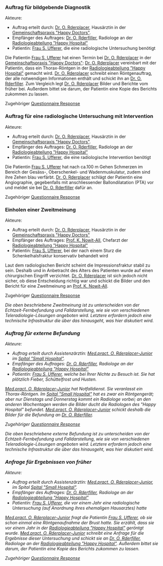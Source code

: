 
### Auftrag für bildgebende Diagnostik
Akteure:

* Auftrag erteilt durch: [Dr. O. Rderplacer](http://build.fhir.org/ig/hl7ch/ch-rad-order/Practitioner-PractORderplacer.html), Hausärztin in der [Gemeinschaftspraxis "Happy Doctors"](http://build.fhir.org/ig/hl7ch/ch-rad-order/Organization-OrgHappyDoctors.html).
* Empfänger des Auftrages: [Dr. O. Rderfiller](http://build.fhir.org/ig/hl7ch/ch-rad-order/Practitioner-PractORderfiller.html), Radiologe an der [Radiologieabteilung "Happy Hospital"](http://build.fhir.org/ig/hl7ch/ch-rad-order/Organization-OrgRadHappyHospital.html)
* Patientin: [Frau S. Ufferer](http://build.fhir.org/ig/hl7ch/ch-rad-order/Patient-PatSUfferer.html), die eine radiologische Untersuchung benötigt

Die Patientin [Frau S. Ufferer](http://build.fhir.org/ig/hl7ch/ch-rad-order/Patient-PatSUfferer.html) hat einen Termin bei [Dr. O. Rderplacer](http://build.fhir.org/ig/hl7ch/ch-rad-order/Practitioner-PractORderplacer.html) in der [Gemeinschaftspraxis "Happy Doctors"](http://build.fhir.org/ig/hl7ch/ch-rad-order/Organization-OrgHappyDoctors.html): [Dr. O. Rderplacer](http://build.fhir.org/ig/hl7ch/ch-rad-order/Practitioner-PractORderplacer.html) vereinbart mit der Patientin, dass ein Thorax-Röntgen in der [Radiologieabteilung "Happy Hospital"](http://build.fhir.org/ig/hl7ch/ch-rad-order/Organization-OrgRadHappyHospital.html) gemacht wird. [Dr. O. Rderplacer](http://build.fhir.org/ig/hl7ch/ch-rad-order/Practitioner-PractORderplacer.html) schreibt einen Röntgenauftrag, der alle notwendigen Informationen enthält und schickt ihn an [Dr. O. Rderfiller](http://build.fhir.org/ig/hl7ch/ch-rad-order/Practitioner-PractORderfiller.html). Zum Vergleich legt [Dr. O. Rderplacer](http://build.fhir.org/ig/hl7ch/ch-rad-order/Practitioner-PractORderplacer.html) Bilder und Berichte vom früher bei. Außerdem bittet sie darum, der Patientin eine Kopie des Berichts zukommen zu lassen.

Zugehöriger [Questionnaire Response](http://build.fhir.org/ig/hl7ch/ch-rad-order/QuestionnaireResponse-QuestionnaireResponseRadiologyOrderImagingRequest.html)


### Auftrag für eine radiologische Untersuchung mit Intervention
Akteure:

* Auftrag erteilt durch: [Dr. O. Rderplacer](http://build.fhir.org/ig/hl7ch/ch-rad-order/Practitioner-PractORderplacer.html), Hausärztin in der [Gemeinschaftspraxis "Happy Doctors"](http://build.fhir.org/ig/hl7ch/ch-rad-order/Organization-OrgHappyDoctors.html).
* Empfänger des Auftrages: [Dr. O. Rderfiller](http://build.fhir.org/ig/hl7ch/ch-rad-order/Practitioner-PractORderfiller.html), Radiologe an der [Radiologieabteilung "Happy Hospital"](http://build.fhir.org/ig/hl7ch/ch-rad-order/Organization-OrgRadHappyHospital.html)
* Patientin: [Frau S. Ufferer](http://build.fhir.org/ig/hl7ch/ch-rad-order/Patient-PatSUfferer.html), die eine radiologische Intervention benötigt

Die Patientin [Frau S. Ufferer](http://build.fhir.org/ig/hl7ch/ch-rad-order/Patient-PatSUfferer.html) hat nach ca.100 m Gehen Schmerzen im Bereich der Gesäss-, Oberschenkel- und Wadenmuskulatur, zudem sind ihre Zehen blau verfärbt. [Dr. O. Rderplacer](http://build.fhir.org/ig/hl7ch/ch-rad-order/Practitioner-PractORderplacer.html) schlägt der Patientin eine Angiographie, gegebenfalls mit anschliessender Ballondilatation (PTA) vor und meldet sie bei [Dr. O. Rderfiller](http://build.fhir.org/ig/hl7ch/ch-rad-order/Practitioner-PractORderfiller.html) dafür an.

Zugehöriger [Questionnaire Response](http://build.fhir.org/ig/hl7ch/ch-rad-order/QuestionnaireResponse-QuestionnaireResponseRadiologyOrderQuestionnaireResponseRadiologyOrderImagIntervent.html)


### Einholen einer Zweitmeinung
Akteure:

* Auftrag erteilt durch: [Dr. O. Rderplacer](http://build.fhir.org/ig/hl7ch/ch-rad-order/Practitioner-PractORderplacer.html), Hausärztin in der [Gemeinschaftspraxis "Happy Doctors"](http://build.fhir.org/ig/hl7ch/ch-rad-order/Organization-OrgHappyDoctors.html)
* Empfänger des Auftrages: [Prof. K. Nowit-All](http://build.fhir.org/ig/hl7ch/ch-rad-order/Practitioner-PractKNowit-All.html), Chefarzt der [Radiologieabteilung "Happy Hospital"](http://build.fhir.org/ig/hl7ch/ch-rad-order/Organization-OrgRadHappyHospital.html)
* Patientin: [Frau S. Ufferer](http://build.fhir.org/ig/hl7ch/ch-rad-order/Patient-PatSUfferer.html), bei der nach einem Sturz die Schenkelhalsfraktur konservativ behandelt wird

 Laut dem radiologischen Bericht scheint die Impressionsfraktur stabil zu sein. Deshalb und in Anbetracht des Alters des Patienten wurde auf einen chirurgischen Eingriff verzichtet. [Dr. O. Rderplacer](http://build.fhir.org/ig/hl7ch/ch-rad-order/Practitioner-PractORderplacer.html) ist sich jedoch nicht sicher, ob diese Entscheidung richtig war und schickt die Bilder und den Bericht für eine Zweitmeinung an [Prof. K. Nowit-All](http://build.fhir.org/ig/hl7ch/ch-rad-order/Practitioner-PractKNowit-All.html).

 Zugehöriger [Questionnaire Response](http://build.fhir.org/ig/hl7ch/ch-rad-order/QuestionnaireResponse-QuestionnaireResponseRadiologyOrderSecondOppinion.html)

<i>Die oben beschriebene Zweitmeinung ist zu unterscheiden von der Echtzeit-Fernbefundung und Falldarstellung, wie sie von verschiedenen Teleradiologie-Lösungen angeboten wird. Letztere erfordern jedoch eine technische Infrastruktur die über das hinausgeht, was hier diskutiert wird. <i>


### Auftrag für externe Befundung
Akteure:

* Auftrag erteilt durch Assistenzärztin: [Med.pract. O. Rderplacer-Junior](http://build.fhir.org/ig/hl7ch/ch-rad-order/Practitioner-PractORderplacerJunior.html) im [Spital "Small Hospital"](http://build.fhir.org/ig/hl7ch/ch-rad-order/Organization-OrgSmallHospital.html).
* Empfänger des Auftrages: [Dr. O. Rderfiller](http://build.fhir.org/ig/hl7ch/ch-rad-order/Practitioner-PractORderfiller.html), Radiologe an der [Radiologieabteilung "Happy Hospital"](http://build.fhir.org/ig/hl7ch/ch-rad-order/Organization-OrgRadHappyHospital.html)
* Patientin: [Frau S. Ufferer](http://build.fhir.org/ig/hl7ch/ch-rad-order/Patient-PatSUfferer.html), welche bei Ihrer Nichte zu Besuch ist. Sie hat plötzlich Fieber, Schüttelfrost und Husten.

 [Med.pract. O. Rderplacer-Junior](http://build.fhir.org/ig/hl7ch/ch-rad-order/Practitioner-PractORderplacerJunior.html) hat Notfalldienst. Sie veranlasst ein Thorax-Röntgen. Im [Spital "Small Hospital"](http://build.fhir.org/ig/hl7ch/ch-rad-order/Organization-OrgSmallHospital.html) hat es zwar ein Röntgengerät; aber nur Dienstags und Donnerstag kommt ein Radiologe vorbei; an den anderen Wochentagen werden die Bilder ducht die Radiologen des "Happy Hospital" befundet. [Med.pract. O. Rderplacer-Junior](http://build.fhir.org/ig/hl7ch/ch-rad-order/Practitioner-PractORderplacerJunior.html) schickt deshalb die Bilder für die Befundung an [Dr. O. Rderfiller](http://build.fhir.org/ig/hl7ch/ch-rad-order/Practitioner-PractORderfiller.html).

 Zugehöriger [Questionnaire Response](http://build.fhir.org/ig/hl7ch/ch-rad-order/QuestionnaireResponse-QuestionnaireResponseRadiologyOrderRemoteReporting.html)

<i>Die oben beschriebene externe Befundung ist zu unterscheiden von der Echtzeit-Fernbefundung und Falldarstellung, wie sie von verschiedenen Teleradiologie-Lösungen angeboten wird. Letztere erfordern jedoch eine technische Infrastruktur die über das hinausgeht, was hier diskutiert wird. <i>


### Anfrage für Ergebnissen von früher
Akteure:

* Auftrag erteilt durch Assistenzärztin: [Med.pract. O. Rderplacer-Junior](http://build.fhir.org/ig/hl7ch/ch-rad-order/Practitioner-PractORderplacerJunior.html), im Spital [Spital "Small Hospital"](http://build.fhir.org/ig/hl7ch/ch-rad-order/Organization-OrgSmallHospital.html).
* Empfänger des Auftrages: [Dr. O. Rderfiller](http://build.fhir.org/ig/hl7ch/ch-rad-order/Practitioner-PractORderfiller.html), Radiologe an der [Radiologieabteilung "Happy Hospital"](http://build.fhir.org/ig/hl7ch/ch-rad-order/Organization-OrgRadHappyHospital.html)
* Patientin: [Frau S. Ufferer](http://build.fhir.org/ig/hl7ch/ch-rad-order/Patient-PatSUfferer.html), die vor einem Jahr eine radiologische Untersuchung (auf Anordnung ihres ehemaligen Hausarztes) hatte

[Med.pract. O. Rderplacer-Junior](http://build.fhir.org/ig/hl7ch/ch-rad-order/Practitioner-PractORderplacerJunior.html) fragt die Patientin [Frau S. Ufferer](http://build.fhir.org/ig/hl7ch/ch-rad-order/Patient-PatSUfferer.html), ob sie schon einmal eine Röntgenaufnahme der Brust hatte. Sie erzählt, dass sie vor einem Jahr in der [Radiologieabteilung "Happy Hospital"](http://build.fhir.org/ig/hl7ch/ch-rad-order/Organization-OrgRadHappyHospital.html) geröntgt wurde. [Med.pract. O. Rderplacer-Junior](http://build.fhir.org/ig/hl7ch/ch-rad-order/Practitioner-PractORderplacerJunior.html) schreibt eine Anfrage für die Ergebnisse dieser Untersuchung und schickt sie an [Dr. O. Rderfiller](http://build.fhir.org/ig/hl7ch/ch-rad-order/Practitioner-PractORderfiller.html), Radiologe an der [Radiologieabteilung "Happy Hospital"](http://build.fhir.org/ig/hl7ch/ch-rad-order/Organization-OrgRadHappyHospital.html). Außerdem bittet sie darum, der Patientin eine Kopie des Berichts zukommen zu lassen.

Zugehöriger [Questionnaire Response](http://build.fhir.org/ig/hl7ch/ch-rad-order/QuestionnaireResponse-QuestionnaireResponseRadiologyOrderRequestPrevious.html)

